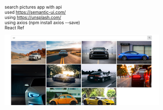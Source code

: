 search pictures app with api <br>
used https://semantic-ui.com/ <br>
using https://unsplash.com/ <br>
using axios (npm install axios --save) <br>
React Ref <br>

![Image of the projectt](https://github.com/heimzza/pictures/blob/master/ImageSearch_Example.png?raw=true) <br>

